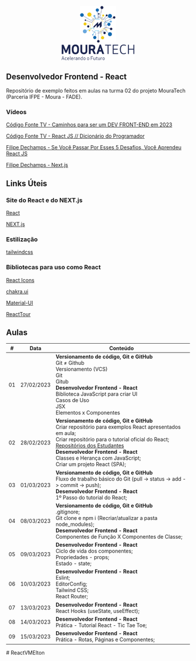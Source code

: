 <p align="center">
    <img src="public/img/logo.png" width="100" alt="Logo Moura Tech"><br>
    <img src="public/img/mouratech.png" width="200" alt="Logo Moura Tech">
</p>

## Desenvolvedor Frontend - React 

Repositório de exemplo feitos em aulas na turma 02 do projeto MouraTech (Parceria IFPE - Moura - FADE).

### Vídeos

[Código Fonte TV - Caminhos para ser um DEV FRONT-END em 2023](https://www.youtube.com/watch?v=30nlBGjPRYM&t=270s)

[Código Fonte TV - React JS // Dicionário do Programador](https://www.youtube.com/watch?v=NhUr8cwDiiM)

[Filipe Dechamps - Se Você Passar Por Esses 5 Desafios, Você Aprendeu React JS](https://www.youtube.com/watch?v=aJR7f45dBNs)

[Filipe Dechamps - Next.js](https://www.youtube.com/watch?v=EW7m2WIvFgQ&list=PLMdYygf53DP7FJzPslLnmqp0QylyFfA8a)

## Links Úteis

### Site do React e do NEXT.js

[React](https://pt-br.reactjs.org/)

[NEXT.js](https://nextjs.org/)

### Estilização

[tailwindcss](https://tailwindcss.com/)

### Bibliotecas para uso como React

[React Icons](https://react-icons.github.io/react-icons/)

[chakra.ui](https://chakra-ui.com/)

[Material-UI](https://mui.com/)

[ReactTour](https://reactour.vercel.app/)


## Aulas

<table>
  <thead>
    <tr>
      <th>#</th>
      <th>Data</th>
      <th>Conteúdo</th>
    </tr>
  </thead>
  <tbody>
    <tr>
      <td>01</td>
      <td>27/02/2023</td>
      <td>
        <b>Versionamento de código, Git e GitHub</b><br>
        Git ≠ Github<br>
        Versionamento (VCS)<br>
        Git<br>
        Gitub<br>
        <b>Desenvolvedor Frontend - React</b> <br>
        Biblioteca JavaScript para criar UI<br>
        Casos de Uso<br>
        JSX<br>
        Elementos x Componentes<br>
      </td>
    </tr>
    <tr>
      <td>02</td>
      <td>28/02/2023</td>
      <td>
        <b>Versionamento de código, Git e GitHub</b><br>
        Criar repositório para exemplos React apresentados em aula;<br>
        Criar repositório para o tutorial oficial do React;<br>
        <a target="_blank" href="https://docs.google.com/spreadsheets/d/1mKQpj4GCeoUqLfigo70WoNKcaC9Hz_7fBrY5vDRyefw/edit#gid=0">
          Repositórios dos Estudantes
        </a><br>
        <b>Desenvolvedor Frontend - React</b> <br>
        Classes e Herança com JavaScript; <br>
        Criar um projeto React (SPA); <br>
      </td>
    </tr>
    <tr>
      <td>03</td>
      <td>01/03/2023</td>
      <td>
        <b>Versionamento de código, Git e GitHub</b><br>
        Fluxo de trabalho básico do Git (pull -> status -> add -> commit -> push);<br>
        <b>Desenvolvedor Frontend - React</b> <br>
        1º Passo do tutorial do React; <br>
      </td>
    </tr>
    <tr>
      <td>04</td>
      <td>08/03/2023</td>
      <td>
        <b>Versionamento de código, Git e GitHub</b><br>
        .gitignore;<br>
        Git clone e npm i (Recriar/atualizar a pasta node_modules);<br>
        <b>Desenvolvedor Frontend - React</b> <br>
        Componentes de Função X Componentes de Classe; <br>
      </td>
    </tr>
    <tr>
      <td>05</td>
      <td>09/03/2023</td>
      <td>
        <b>Desenvolvedor Frontend - React</b> <br>
        Ciclo de vida dos componentes; <br>
        Propriedades - props; <br>
        Estado - state; <br>
      </td>
    </tr>
    <tr>
      <td>06</td>
      <td>10/03/2023</td>
      <td>
        <b>Desenvolvedor Frontend - React</b> <br>
        Eslint; <br>
        EditorConfig; <br>
        Tailwind CSS; <br>
        React Router; <br>
      </td>
    </tr>
    <tr>
      <td>07</td>
      <td>13/03/2023</td>
      <td>
        <b>Desenvolvedor Frontend - React</b> <br>
        React Hooks (useState, useEffect); <br>
      </td>
    </tr>
    <tr>
      <td>08</td>
      <td>14/03/2023</td>
      <td>
        <b>Desenvolvedor Frontend - React</b> <br>
        Prática - Tutorial React - Tic Tae Toe; <br>
      </td>
    </tr>
    <tr>
      <td>09</td>
      <td>15/03/2023</td>
      <td>
        <b>Desenvolvedor Frontend - React</b> <br>
         Prática - Rotas, Páginas e Componentes; <br>
      </td>
    </tr>
  </tbody>
<table>
# ReactVMElton
